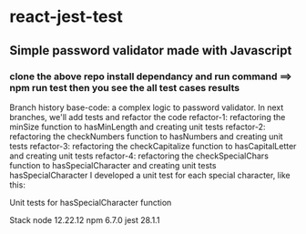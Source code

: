 # react-jest-test
## Simple password validator made with Javascript 

### clone the above repo install dependancy and run command ==> npm run test  then you see the all test cases results

Branch history
base-code: a complex logic to password validator. In next branches, we'll add tests and refactor the code
refactor-1: refactoring the minSize function to hasMinLength and creating unit tests
refactor-2: refactoring the checkNumbers function to hasNumbers and creating unit tests
refactor-3: refactoring the checkCapitalize function to hasCapitalLetter and creating unit tests
refactor-4: refactoring the checkSpecialChars function to hasSpecialCharacter and creating unit tests
hasSpecialCharacter
I developed a unit test for each special character, like this:

Unit tests for hasSpecialCharacter function

Stack
node 12.22.12
npm 6.7.0
jest 28.1.1
